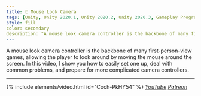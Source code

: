 ```yaml
---
title: 🖱️ Mouse Look Camera
tags: [Unity, Unity 2020.1, Unity 2020.2, Unity 2020.3, Gameplay Programming, C#, Camera, Input]
style: fill
color: secondary 
description: "A mouse look camera controller is the backbone of many first-person-view games, allowing the player to look around by moving the mouse around the screen."
---
```


A mouse look camera controller is the backbone of many first-person-view games, allowing the player to look around by moving the mouse around the screen. In this video, I show you how to easily set one up, deal with common problems, and prepare for more complicated camera controllers.

***

{% include elements/video.html id="Coch-PkHY54" %}
*[YouTube](https://youtu.be/Coch-PkHY54) [Patreon](https://www.patreon.com/posts/files-mouse-look-47459521)* 
